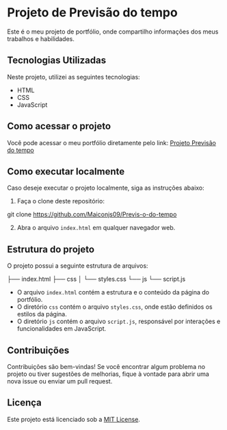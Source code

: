 # Projeto de Previsão do tempo

Este é o meu projeto de portfólio, onde compartilho informações dos meus trabalhos e habilidades.

## Tecnologias Utilizadas

Neste projeto, utilizei as seguintes tecnologias:

- HTML
- CSS
- JavaScript


## Como acessar o projeto

Você pode acessar o meu portfólio diretamente pelo link: [Projeto Previsão do tempo](https://maiconjs09.github.io/Previs-o-do-tempo/)

## Como executar localmente

Caso deseje executar o projeto localmente, siga as instruções abaixo:


1. Faça o clone deste repositório:

git clone https://github.com/Maiconjs09/Previs-o-do-tempo


2. Abra o arquivo `index.html` em qualquer navegador web.

## Estrutura do projeto

O projeto possui a seguinte estrutura de arquivos:

├── index.html
├── css
│ └── styles.css
└── js
└── script.js


- O arquivo `index.html` contém a estrutura e o conteúdo da página do portfólio.
- O diretório `css` contém o arquivo `styles.css`, onde estão definidos os estilos da página.
- O diretório `js` contém o arquivo `script.js`, responsável por interações e funcionalidades em JavaScript.

## Contribuições

Contribuições são bem-vindas! Se você encontrar algum problema no projeto ou tiver sugestões de melhorias, fique à vontade para abrir uma nova issue ou enviar um pull request.

## Licença

Este projeto está licenciado sob a [MIT License](LICENSE).

